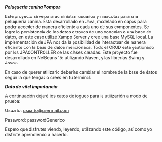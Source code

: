 ***Peluquería canina Pompon***

Este proyecto sirve para administrar usuarios y mascotas para una peluqueria canina.
Esta desarrollado en Java, modelado en capas para poder acceder de manera eficiente a cada uno de sus componentes.
Se logra la persistencia de los datos a traves de una conexion a una base de datos, en este caso utilizé Xampp Server y cree una base MySQL local.
La implementación de JPA nos da la posibilidad de interactuar de manera eficiente con la base de datos mencionada.
Todo el CRUD esta gestionado por los JPACONTROLLER de las clases creadas.
Este proyecto fue desarrollado en NetBeans 15: utilizando Maven, y las librerías Swing y Javax.

En caso de querer utilizarlo deberías cambiar el nombre de la base de datos según la que tengas o crees en tu terminal.


***Dato de vital importancia***

A continuación dejaré los datos de logueo para la utilización a modo de prueba:

Usuario: usuario@usermail.com

Password: passwordGenerico

Espero que disfrutes viendo, leyendo, utilizando este código, así como yo disfrute aprendiendo a hacerlo.




